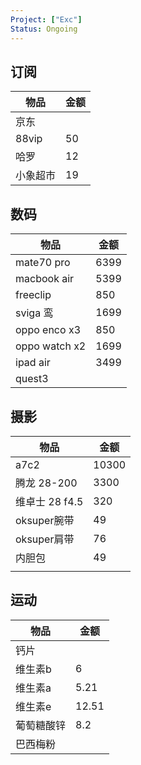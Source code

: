 ```yaml
---
Project: ["Exc"]
Status: Ongoing
---
```

## 订阅

| 物品    | 金额  |
| ----- | --- |
| 京东    |     |
| 88vip | 50  |
| 哈罗    | 12  |
| 小象超市  | 19  |


## 数码

| 物品            | 金额   |
| ------------- | ---- |
| mate70 pro    | 6399 |
| macbook air   | 5399 |
| freeclip      | 850  |
| sviga 鸾       | 1699 |
| oppo enco x3  | 850  |
| oppo watch x2 | 1699 |
| ipad air      | 3499 |
| quest3        |      |



## 摄影
| 物品          | 金额    |
| ----------- | ----- |
| a7c2        | 10300 |
| 腾龙 28-200   | 3300  |
| 维卓士 28 f4.5 | 320   |
| oksuper腕带   | 49    |
| oksuper肩带   | 76    |
| 内胆包         | 49    |
|             |       |
## 运动

| 物品    | 金额    |
| ----- | ----- |
| 钙片    |       |
| 维生素b  | 6     |
| 维生素a  | 5.21  |
| 维生素e  | 12.51 |
| 葡萄糖酸锌 | 8.2   |
| 巴西梅粉  |       |
